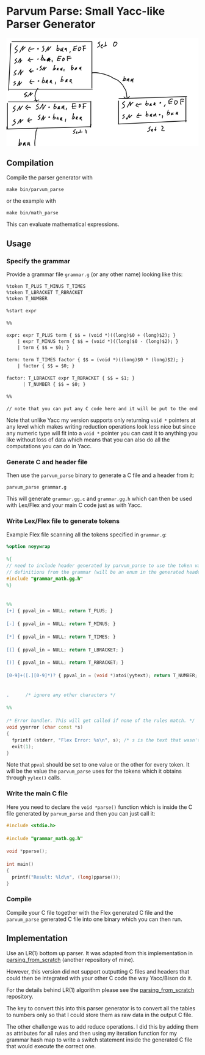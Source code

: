# Parvum Parse: Small Yacc-like Parser Generator

![logo](./logo.png)

## Compilation

Compile the parser generator with

```
make bin/parvum_parse
```

or the example with

```
make bin/math_parse
```

This can evaluate mathematical expressions.

## Usage

### Specify the grammar

Provide a grammar file `grammar.g` (or any other name) looking like this:

```
%token T_PLUS T_MINUS T_TIMES
%token T_LBRACKET T_RBRACKET
%token T_NUMBER

%start expr

%%

expr: expr T_PLUS term { $$ = (void *)((long)$0 + (long)$2); }
    | expr T_MINUS term { $$ = (void *)((long)$0 - (long)$2); }
    | term { $$ = $0; }

term: term T_TIMES factor { $$ = (void *)((long)$0 * (long)$2); }
    | factor { $$ = $0; }

factor: T_LBRACKET expr T_RBRACKET { $$ = $1; }
      | T_NUMBER { $$ = $0; }

%%

// note that you can put any C code here and it will be put to the end
```

Note that unlike Yacc my version supports only returning `void *` pointers at
any level which makes writing reduction operations look less nice but since
any numeric type will fit into a `void *` pointer you can cast it to anything
you like without loss of data which means that you can also do all the computations
you can do in Yacc.

### Generate C and header file

Then use the `parvum_parse` binary to generate a C file and a header from it:

```
parvum_parse grammar.g
```

This will generate `grammar.gg.c` and `grammar.gg.h` which can then be used
with Lex/Flex and your main C code just as with Yacc.

### Write Lex/Flex file to generate tokens

Example Flex file scanning all the tokens specified in `grammar.g`:

```lex
%option noyywrap

%{
// need to include header generated by parvum_parse to use the token value
// definitions from the grammar (will be an enum in the generated header)
#include "grammar_math.gg.h"
%}


%%
[+] { ppval_in = NULL; return T_PLUS; }

[-] { ppval_in = NULL; return T_MINUS; }

[*] { ppval_in = NULL; return T_TIMES; }

[(] { ppval_in = NULL; return T_LBRACKET; }

[)] { ppval_in = NULL; return T_RBRACKET; }

[0-9]+([.][0-9]*)? { ppval_in = (void *)atoi(yytext); return T_NUMBER; }


.      /* ignore any other characters */

%%

/* Error handler. This will get called if none of the rules match. */
void yyerror (char const *s)
{
  fprintf (stderr, "Flex Error: %s\n", s); /* s is the text that wasn't matched */
  exit(1);
}
```

Note that `ppval` should be set to one value or the other for every token.
It will be the value the `parvum_parse` uses for the tokens which it obtains
through `yylex()` calls.

### Write the main C file

Here you need to declare the `void *parse()` function which is inside the C file
generated by `parvum_parse` and then you can just call it:

```c
#include <stdio.h>

#include "grammar_math.gg.h"

void *pparse();

int main()
{
  printf("Result: %ld\n", (long)pparse());
}
```

### Compile

Compile your C file together with the Flex generated C file and the `parvum_parse`
generated C file into one binary which you can then run.

## Implementation

Use an LR(1) bottom up parser.
It was adapted from this implementation in [parsing_from_scratch](https://github.com/ccrownhill/parsing_from_scratch) (another repository of mine).

However, this version did not support outputting C files and headers that could
then be integrated with your other C code the way Yacc/Bison do it.

For the details behind LR(1) algorithm please see the [parsing_from_scratch](https://github.com/ccrownhill/parsing_from_scratch) repository.

The key to convert this into this parser generator is to convert all the tables
to numbers only so that I could store them as raw data in the output C file.

The other challenge was to add reduce operations.
I did this by adding them as attributes for all rules and then using my
iteration function for my grammar hash map to write a switch statement inside
the generated C file that would execute the correct one.
